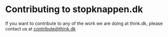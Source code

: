 # Contributing to stopknappen.dk

If you want to contribute to any of the work we are doing at think.dk, please contact us at [contribute@think.dk](mailto:contribute@think.dk)
